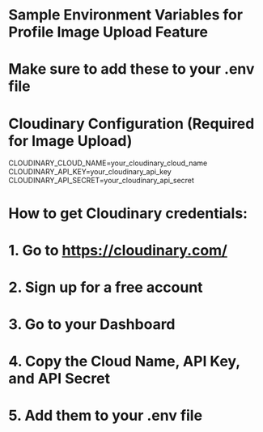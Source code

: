 # Sample Environment Variables for Profile Image Upload Feature
# Make sure to add these to your .env file

# Cloudinary Configuration (Required for Image Upload)
CLOUDINARY_CLOUD_NAME=your_cloudinary_cloud_name
CLOUDINARY_API_KEY=your_cloudinary_api_key  
CLOUDINARY_API_SECRET=your_cloudinary_api_secret

# How to get Cloudinary credentials:
# 1. Go to https://cloudinary.com/
# 2. Sign up for a free account
# 3. Go to your Dashboard
# 4. Copy the Cloud Name, API Key, and API Secret
# 5. Add them to your .env file
